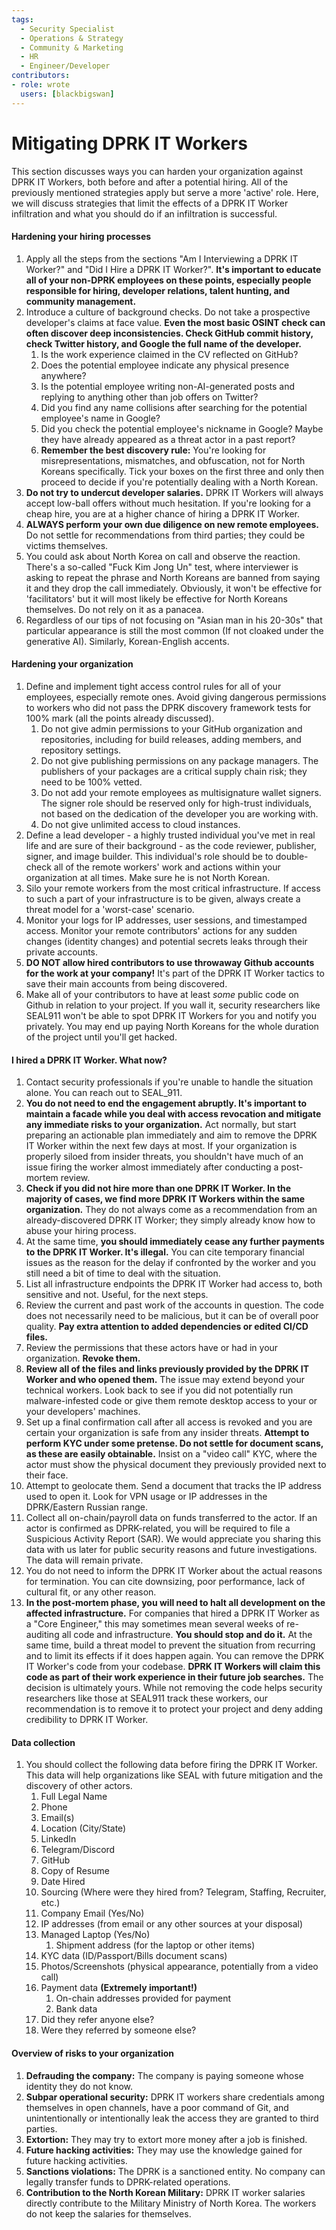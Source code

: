 ```yaml
---
tags:
  - Security Specialist
  - Operations & Strategy
  - Community & Marketing
  - HR
  - Engineer/Developer
contributors:
- role: wrote
  users: [blackbigswan]
---
```


# Mitigating DPRK IT Workers

This section discusses ways you can harden your organization against DPRK IT Workers, both before and after a potential hiring. All of the previously mentioned strategies apply but serve a more 'active' role. Here, we will discuss strategies that limit the effects of a DPRK IT Worker infiltration and what you should do if an infiltration is successful.

#### Hardening your hiring processes
1.  Apply all the steps from the sections "Am I Interviewing a DPRK IT Worker?" and "Did I Hire a DPRK IT Worker?". **It's important to educate all of your non-DPRK employees on these points, especially people responsible for hiring, developer relations, talent hunting, and community management.**
2.  Introduce a culture of background checks. Do not take a prospective developer's claims at face value. **Even the most basic OSINT check can often discover deep inconsistencies. Check GitHub commit history, check Twitter history, and Google the full name of the developer.**
    1.  Is the work experience claimed in the CV reflected on GitHub?
    2.  Does the potential employee indicate any physical presence anywhere?
    3.  Is the potential employee writing non-AI-generated posts and replying to anything other than job offers on Twitter?
    4.  Did you find any name collisions after searching for the potential employee's name in Google?
    5.  Did you check the potential employee's nickname in Google? Maybe they have already appeared as a threat actor in a past report?
    6.  **Remember the best discovery rule:** You're looking for misrepresentations, mismatches, and obfuscation, not for North Koreans specifically. Tick your boxes on the first three and only then proceed to decide if you're potentially dealing with a North Korean.
3.  **Do not try to undercut developer salaries.** DPRK IT Workers will always accept low-ball offers without much hesitation. If you're looking for a cheap hire, you are at a higher chance of hiring a DPRK IT Worker.
4.  **ALWAYS perform your own due diligence on new remote employees.** Do not settle for recommendations from third parties; they could be victims themselves.
5.  You could ask about North Korea on call and observe the reaction. There's a so-called "Fuck Kim Jong Un" test, where interviewer is asking to repeat the phrase and North Koreans are banned from saying it and they drop the call immediately. Obviously, it won't be effective for 'facilitators' but it will most likely be effective for North Koreans themselves. Do not rely on it as a panacea.
6.  Regardless of our tips of not focusing on "Asian man in his 20-30s" that particular appearance is still the most common (If not cloaked under the generative AI). Similarly, Korean-English accents.

#### Hardening your organization
1.  Define and implement tight access control rules for all of your employees, especially remote ones. Avoid giving dangerous permissions to workers who did not pass the DPRK discovery framework tests for 100% mark (all the points already discussed).
    1.  Do not give admin permissions to your GitHub organization and repositories, including for build releases, adding members, and repository settings.
    2.  Do not give publishing permissions on any package managers. The publishers of your packages are a critical supply chain risk; they need to be 100% vetted.
    3.  Do not add your remote employees as multisignature wallet signers. The signer role should be reserved only for high-trust individuals, not based on the dedication of the developer you are working with.
    4.  Do not give unlimited access to cloud instances.
2.  Define a lead developer - a highly trusted individual you've met in real life and are sure of their background - as the code reviewer, publisher, signer, and image builder. This individual's role should be to double-check all of the remote workers' work and actions within your organization at all times. Make sure he is not North Korean.
3.  Silo your remote workers from the most critical infrastructure. If access to such a part of your infrastructure is to be given, always create a threat model for a 'worst-case' scenario.
4.  Monitor your logs for IP addresses, user sessions, and timestamped access. Monitor your remote contributors' actions for any sudden changes (identity changes) and potential secrets leaks through their private accounts.
5.  **DO NOT allow hired contributors to use throwaway Github accounts for the work at your company!** It's part of the DPRK IT Worker tactics to save their main accounts from being discovered.
6.  Make all of your contributors to have at least *some* public code on Github in relation to your project. If you wall it, security researchers like SEAL911 won't be able to spot DPRK IT Workers for you and notify you privately. You may end up paying North Koreans for the whole duration of the project until you'll get hacked.

#### I hired a DPRK IT Worker. What now?
1.  Contact security professionals if you're unable to handle the situation alone. You can reach out to SEAL_911.
2.  **You do not need to end the engagement abruptly. It's important to maintain a facade while you deal with access revocation and mitigate any immediate risks to your organization.** Act normally, but start preparing an actionable plan immediately and aim to remove the DPRK IT Worker within the next few days at most. If your organization is properly siloed from insider threats, you shouldn't have much of an issue firing the worker almost immediately after conducting a post-mortem review.
3.  **Check if you did not hire more than one DPRK IT Worker. In the majority of cases, we find more DPRK IT Workers within the same organization.** They do not always come as a recommendation from an already-discovered DPRK IT Worker; they simply already know how to abuse your hiring process.
4.  At the same time, **you should immediately cease any further payments to the DPRK IT Worker. It's illegal.** You can cite temporary financial issues as the reason for the delay if confronted by the worker and you still need a bit of time to deal with the situation.
5.  List all infrastructure endpoints the DPRK IT Worker had access to, both sensitive and not. Useful, for the next steps.
6.  Review the current and past work of the accounts in question. The code does not necessarily need to be malicious, but it can be of overall poor quality. **Pay extra attention to added dependencies or edited CI/CD files.**
7.  Review the permissions that these actors have or had in your organization. **Revoke them.**
8.  **Review all of the files and links previously provided by the DPRK IT Worker and who opened them.** The issue may extend beyond your technical workers. Look back to see if you did not potentially run malware-infested code or give them remote desktop access to your or your developers' machines.
9.  Set up a final confirmation call after all access is revoked and you are certain your organization is safe from any insider threats. **Attempt to perform KYC under some pretense. Do not settle for document scans, as these are easily obtainable.** Insist on a "video call" KYC, where the actor must show the physical document they previously provided next to their face.
10. Attempt to geolocate them. Send a document that tracks the IP address used to open it. Look for VPN usage or IP addresses in the DPRK/Eastern Russian range.
11. Collect all on-chain/payroll data on funds transferred to the actor. If an actor is confirmed as DPRK-related, you will be required to file a Suspicious Activity Report (SAR). We would appreciate you sharing this data with us later for public security reasons and future investigations. The data will remain private.
12. You do not need to inform the DPRK IT Worker about the actual reasons for termination. You can cite downsizing, poor performance, lack of cultural fit, or any other reason.
13. **In the post-mortem phase, you will need to halt all development on the affected infrastructure.** For companies that hired a DPRK IT Worker as a "Core Engineer," this may sometimes mean several weeks of re-auditing all code and infrastructure. **You should stop and do it.** At the same time, build a threat model to prevent the situation from recurring and to limit its effects if it does happen again. You can remove the DPRK IT Worker's code from your codebase. **DPRK IT Workers will claim this code as part of their work experience in their future job searches.** The decision is ultimately yours. While not removing the code helps security researchers like those at SEAL911 track these workers, our recommendation is to remove it to protect your project and deny adding credibility to DPRK IT Worker.

#### Data collection
1.  You should collect the following data before firing the DPRK IT Worker. This data will help organizations like SEAL with future mitigation and the discovery of other actors.
    1.  Full Legal Name
    2.  Phone
    3.  Email(s)
    4.  Location (City/State)
    5.  LinkedIn
    6.  Telegram/Discord
    7.  GitHub
    8.  Copy of Resume
    9.  Date Hired
    10. Sourcing (Where were they hired from? Telegram, Staffing, Recruiter, etc.)
    11. Company Email (Yes/No)
    12. IP addresses (from email or any other sources at your disposal)
    13. Managed Laptop (Yes/No)
        1.  Shipment address (for the laptop or other items)
    14. KYC data (ID/Passport/Bills document scans)
    15. Photos/Screenshots (physical appearance, potentially from a video call)
    16. Payment data **(Extremely important!)**
        1.  On-chain addresses provided for payment
        2.  Bank data
    17. Did they refer anyone else?
    18. Were they referred by someone else?

#### Overview of risks to your organization
1.  **Defrauding the company:** The company is paying someone whose identity they do not know.
2.  **Subpar operational security:** DPRK IT workers share credentials among themselves in open channels, have a poor command of Git, and unintentionally or intentionally leak the access they are granted to third parties.
3.  **Extortion:** They may try to extort more money after a job is finished.
4.  **Future hacking activities:** They may use the knowledge gained for future hacking activities.
5.  **Sanctions violations:** The DPRK is a sanctioned entity. No company can legally transfer funds to DPRK-related operations.
6.  **Contribution to the North Korean Military:** DPRK IT worker salaries directly contribute to the Military Ministry of North Korea. The workers do not keep the salaries for themselves.